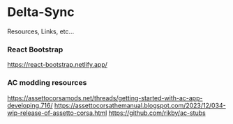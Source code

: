 # Delta-Sync

Resources, Links, etc...

### React Bootstrap
https://react-bootstrap.netlify.app/

### AC modding resources
https://assettocorsamods.net/threads/getting-started-with-ac-app-developing.716/
https://assettocorsathemanual.blogspot.com/2023/12/034-wip-release-of-assetto-corsa.html
https://github.com/rikby/ac-stubs
